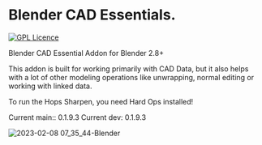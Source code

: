 # Blender CAD Essentials.
[![GPL Licence](https://badges.frapsoft.com/os/gpl/gpl.png?v=103)](https://opensource.org/licenses/GPL-3.0/)

Blender CAD Essential Addon for Blender 2.8+

This addon is built for working primarily with CAD Data, but it also helps with a lot of other modeling operations like unwrapping, normal editing or working with linked data.

To run the Hops Sharpen, you need Hard Ops installed!

Current main:: 0.1.9.3
Current dev: 0.1.9.3


![2023-02-08 07_35_44-Blender](https://user-images.githubusercontent.com/3914410/217453121-4c804980-82e8-4d03-b0ae-8ee464907460.jpg)
